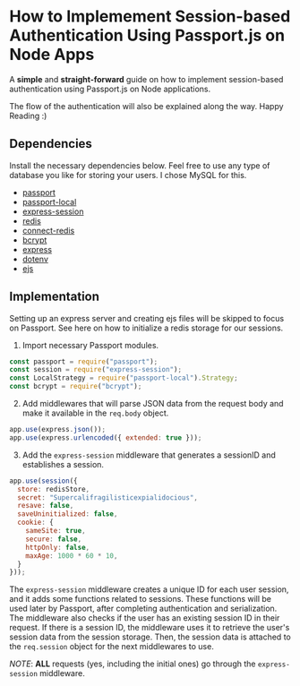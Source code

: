 # How to Implemement Session-based Authentication Using Passport.js on Node Apps

A **simple** and **straight-forward** guide on how to implement session-based authentication using Passport.js on Node applications. 
 
The flow of the authentication will also be explained along the way. Happy Reading :)


## Dependencies

Install the necessary dependencies below. Feel free to use any type of database you like for storing your users. I chose MySQL for this. 

+ [passport](https://www.npmjs.com/package/passport)
+ [passport-local](https://www.npmjs.com/package/passport-local)
+ [express-session](https://www.npmjs.com/package/express-session)
+ [redis](https://www.npmjs.com/package/redis)
+ [connect-redis](https://www.npmjs.com/package/connect-redis)
+ [bcrypt](https://www.npmjs.com/package/bcrypt) 
+ [express](https://www.npmjs.com/package/express)
+ [dotenv](https://www.npmjs.com/package/dotenv)
+ [ejs](https://www.npmjs.com/package/ejs)

## Implementation 

Setting up an express server and creating ejs files will be skipped to focus on Passport. See here on how to initialize a redis storage for our sessions.

1. Import necessary Passport modules.

```js
const passport = require("passport");
const session = require("express-session");
const LocalStrategy = require("passport-local").Strategy;
const bcrypt = require("bcrypt");
```

2. Add middlewares that will parse JSON data from the request body and make it available in the `req.body` object.

```js
app.use(express.json());
app.use(express.urlencoded({ extended: true }));
```

3. Add the `express-session` middleware that generates a sessionID and establishes a session. 
```js
app.use(session({
  store: redisStore,
  secret: "Supercalifragilisticexpialidocious",
  resave: false,
  saveUninitialized: false,
  cookie: {
    sameSite: true,
    secure: false,  
    httpOnly: false, 
    maxAge: 1000 * 60 * 10,
  }
}));
```

The `express-session` middleware creates a unique ID for each user session, and it adds some functions related to sessions. These functions will be used later by Passport, after completing authentication and serialization. The middleware also checks if the user has an existing session ID in their request. If there is a session ID, the middleware uses it to retrieve the user's session data from the session storage. Then, the session data is attached to the `req.session` object for the next middlewares to use.

*NOTE*: **ALL** requests (yes, including the initial ones) go through the `express-session` middleware.
